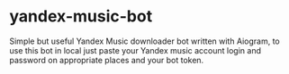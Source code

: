 # yandex-music-bot
Simple but useful Yandex Music downloader bot written with Aiogram, to use this bot in local just paste your Yandex music account login and password on appropriate places and your bot token.
